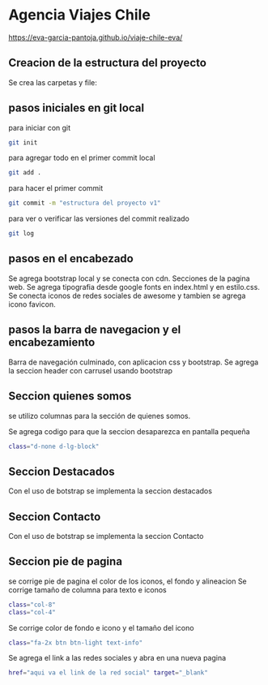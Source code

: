 # Agencia Viajes Chile
https://eva-garcia-pantoja.github.io/viaje-chile-eva/

## Creacion de la estructura del proyecto
Se crea las carpetas y file:    

## pasos iniciales en git local
para iniciar con git
```bash
git init
```
para agregar todo en el primer commit local
```bash
git add .
```
para hacer el primer commit
```bash
git commit -m "estructura del proyecto v1"
```
para ver o verificar las versiones del commit realizado
```bash
git log
```
## pasos en el encabezado

Se agrega bootstrap local y se conecta con cdn. Secciones de la pagina web. 
Se agrega tipografia desde google fonts en index.html y en estilo.css.
Se conecta iconos de redes sociales de awesome y tambien se agrega icono favicon.

## pasos la barra de navegacion y el encabezamiento
Barra de navegación culminado, con aplicacion css y bootstrap.
Se agrega la seccion header con carrusel usando bootstrap

## Seccion quienes somos
se utilizo columnas para la sección de quienes somos.

Se agrega codigo para que la seccion desaparezca en pantalla pequeña
```bash
class="d-none d-lg-block"
```
## Seccion Destacados
Con el uso de botstrap se implementa la seccion destacados

## Seccion Contacto
Con el uso de botstrap se implementa la seccion Contacto

## Seccion pie de pagina
se corrige pie de pagina el color de los iconos, el fondo y alineacion
Se corrige tamaño de columna para texto e iconos
```bash
class="col-8"
class="col-4"
```
Se corrige color de fondo e icono y el tamaño del icono
```bash
class="fa-2x btn btn-light text-info"
```
Se agrega el link a las redes sociales y abra en una nueva pagina
```bash
href="aqui va el link de la red social" target="_blank"
```

